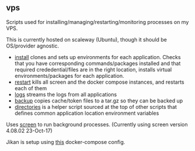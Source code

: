 ## vps

Scripts used for installing/managing/restarting/monitoring processes on my VPS.

This is currently hosted on scaleway (Ubuntu), though it should be OS/provider agnostic.

* [install](./install) clones and sets up environments for each application. Checks that you have corresponding commands/packages installed and that required crededential/files are in the right location, installs virtual environments/packages for each application.
* [restart](./restart) kills all screen and the docker compose instances, and restarts each of them
* [logs](./logs) streams the logs from all applications
* [backup](./backup) copies cache/token files to a tar.gz so they can be backed up
* [directories](./directories) is a helper script sourced at the top of other scripts that defines common application location environment variables

Uses [screen](https://www.gnu.org/software/screen/) to run background processes. (Currently using screen version 4.08.02 23-Oct-17)

Jikan is setup using [this](https://github.com/seanbreckenridge/docker-jikan) docker-compose config.
